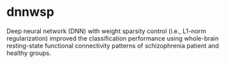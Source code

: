 # dnnwsp
Deep neural network (DNN) with weight sparsity control (i.e., L1-norm regularization) improved the classification performance using whole-brain resting-state functional connectivity patterns of schizophrenia patient and healthy groups.
